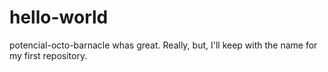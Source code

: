 # hello-world
potencial-octo-barnacle whas great. Really, but, I'll keep with the name for my first repository.
